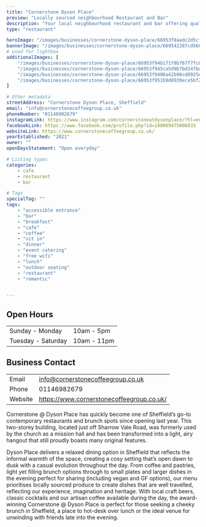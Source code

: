 ```yaml
---
title: "Cornerstone Dyson Place"
preview: "Locally sourced neighbourhood Restaurant and Bar"
description: "Your local neighbourhood restaurant and bar offering quality plates all day, every day. Our life in hospitality has taught us that the best venues are a collection of simple things done well. At the cornerstone of any good venue is good food, sourced locally, made thoughtfully and served with a welcome to match the quality."
type: "restaurant"

heroImage: "/images/businesses/cornerstone-dyson-place/66953f8aadc2d5cf6630bc87_Cornerstone-1---Richard-Massarella.jpg"
bannerImage: "/images/businesses/cornerstone-dyson-place/669542287cd5605f6114b791_Cornerstone-80---Richard-Massarella.jpg"
# used for lightbox
additionalImages: [
    "/images/businesses/cornerstone-dyson-place/66953f94b171f8b767f7fc89_Cornerstone-18---Richard-Massarella.jpg",
    "/images/businesses/cornerstone-dyson-place/66953f945ca5d9b7bd147bd1_Cornerstone-35---Richard-Massarella.jpg",
    "/images/businesses/cornerstone-dyson-place/66953f9406a42b90cd8925e3_Cornerstone-80---Richard-Massarella.jpg",
    "/images/businesses/cornerstone-dyson-place/66953f951b9d8939ece5bf23_DSC08564---Richard-Massarella.jpg"
]

# Other metadata
streetAddress: "Cornerstone Dyson Place, Sheffield"
email: "info@cornerstonecoffeegroup.co.uk"
phoneNumber: "01146982679"
instagramLink: https://www.instagram.com/cornerstoneatdysonplace/?hl=en
facebookLink: https://www.facebook.com/profile.php?id=100069475006033
websiteLink: https://www.cornerstonecoffeegroup.co.uk/
yearEstablished: "2021"
owner: ""
openDaysStatement: "Open everyday"

# Listing types
categories:
    - cafe
    - restaurant
    - bar

# Tags
specialTag: ""
tags:
    - "accessible entrance"
    - "bar"
    - "breakfast"
    - "cafe"
    - "coffee"
    - "sit in"
    - "dinner"
    - "event catering"
    - "free wifi"
    - "lunch"
    - "outdoor seating"
    - "restaurant"
    - "romantic"


---
```


## Open Hours

|                    |             |
| ------------------ | ----------- |
| Sunday - Monday    | 10am - 5pm  |
| Tuesday - Saturday | 10am - 11pm |

## Business Contact

|         |                                           |
| ------- | ----------------------------------------- |
| Email   | info@cornerstonecoffeegroup.co.uk         |
| Phone   | 01146982679                               |
| Website | https://www.cornerstonecoffeegroup.co.uk/ |

Cornerstone @ Dyson Place has quickly become one of Sheffield’s go-to contemporary restaurants and brunch spots since opening last year. This two-storey building, located just off Sharrow Vale Road, was formerly used by the church as a mission hall and has been transformed into a light, airy hangout that still proudly boasts many original features.

Dyson Place delivers a relaxed dining option in Sheffield that reflects the informal warmth of the space, creating a cosy setting that’s open dawn to dusk with a casual evolution throughout the day. From coffee and pastries, light yet filling brunch options through to small plates and larger dishes in the evening perfect for sharing (including vegan and GF options), our menu prioritises locally sourced produce to create dishes that are well travelled, reflecting our experience, imagination and heritage. With local craft beers, classic cocktails and our artisan coffee available during the day, the award-winning Cornerstone @ Dyson Place is perfect for those seeking a cheeky brunch in Sheffield, a place to hot-desk over lunch or the ideal venue for unwinding with friends late into the evening.